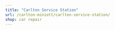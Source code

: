 ```yaml
---
title: "Carlton Service Station"
url: /carlton-miniott/carlton-service-station/
shop: car repair
---
```

